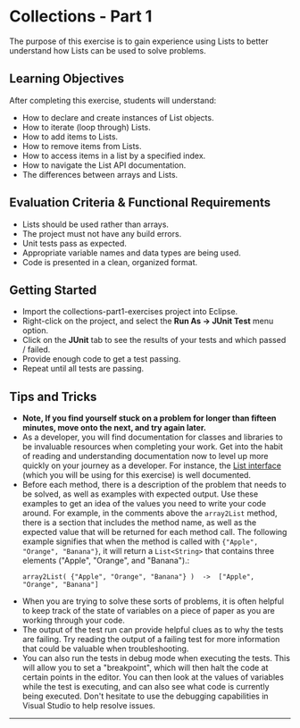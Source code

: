 # Collections - Part 1

The purpose of this exercise is to gain experience using Lists to better understand how Lists can be used to solve problems.

## Learning Objectives

After completing this exercise, students will understand:

* How to declare and create instances of List objects.
* How to iterate (loop through) Lists.
* How to add items to Lists.
* How to remove items from Lists.
* How to access items in a list by a specified index.
* How to navigate the List API documentation.
* The differences between arrays and Lists.

## Evaluation Criteria & Functional Requirements

* Lists should be used rather than arrays.
* The project must not have any build errors.
* Unit tests pass as expected.
* Appropriate variable names and data types are being used.
* Code is presented in a clean, organized format.

## Getting Started

* Import the collections-part1-exercises project into Eclipse.
* Right-click on the project, and select the **Run As -> JUnit Test** menu option.
* Click on the **JUnit** tab to see the results of your tests and which passed / failed.
* Provide enough code to get a test passing.
* Repeat until all tests are passing.

## Tips and Tricks

* **Note, If you find yourself stuck on a problem for longer than fifteen minutes, move onto the next, and try again later.**
* As a developer, you will find documentation for classes and libraries to be invaluable resources when completing your work. Get into the habit of reading and understanding documentation now to level up more quickly on your journey as a developer. For instance, the [List interface][java-list-api-docs] (which you will be using for this exercise) is well documented.
* Before each method, there is a description of the problem that needs to be solved, as well as examples with expected output. Use these examples to get an idea of the values you need to write your code around. For example, in the comments above the `array2List` method, there is a section that includes the method name, as well as the expected value that will be returned for each method call. The following example signifies that when the method is called with `{"Apple", "Orange", "Banana"}`, it will return a `List<String>` that contains three elements ("Apple", "Orange", and "Banana").:
    ```
    array2List( {"Apple", "Orange", "Banana"} )  ->  ["Apple", "Orange", "Banana"]
    ```
* When you are trying to solve these sorts of problems, it is often helpful to keep track of the state of variables on a piece of paper as you are working through your code.
* The output of the test run can provide helpful clues as to why the tests are failing. Try reading the output of a failing test for more information that could be valuable when troubleshooting.
* You can also run the tests in debug mode when executing the tests. This will allow you to set a "breakpoint", which will then halt the code at certain points in the editor. You can then look at the values of variables while the test is executing, and can also see what code is currently being executed. Don't hesitate to use the debugging capabilities in Visual Studio to help resolve issues.

---

[java-list-api-docs]: https://docs.oracle.com/javase/8/docs/api/java/util/List.html
